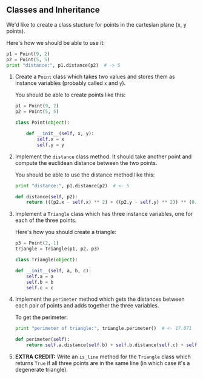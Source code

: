 ## Classes and Inheritance

We'd like to create a class stucture for points in the cartesian plane (x, y points).

Here's how we should be able to use it:

```python
p1 = Point(9, 2)
p2 = Point(5, 5)
print "distance:", p1.distance(p2)  # -> 5
```

1. Create a `Point` class which takes two values and stores them as instance variables (probably called `x` and `y`).

    You should be able to create points like this:

    ```python
    p1 = Point(9, 2)
    p2 = Point(5, 5)
    ```
    ```python
    class Point(object):

        def __init__(self, x, y):
            self.x = x
            self.y = y
    ```

2. Implement the `distance` class method. It should take another point and compute the euclidean distance between the two points.

    You should be able to use the distance method like this:

    ```python
    print "distance:", p1.distance(p2)  # <- 5
    ```
    ```python
    def distance(self, p2):
        return (((p2.x - self.x) ** 2) + ((p2.y - self.y) ** 2)) ** (0.5)
    ```

3. Implement a `Triangle` class which has three instance variables, one for each of the three points.

    Here's how you should create a triangle:

    ```python
    p3 = Point(2, 1)
    triangle = Triangle(p1, p2, p3)
    ```
    ```python
    class Triangle(object):

    def __init__(self, a, b, c):
        self.a = a
        self.b = b
        self.c = c
    ```

4. Implement the `perimeter` method which gets the distances between each pair of points and adds together the three variables.

    To get the perimeter:

    ```python
    print "perimeter of triangle:", triangle.perimeter()  # <- 17.071
    ```
    ```python
    def perimeter(self):
        return self.a.distance(self.b) + self.b.distance(self.c) + self.c.distance(self.a)
    ```

5. **EXTRA CREDIT:** Write an `is_line` method for the `Triangle` class which returns `True` if all three points are in the same line (in which case it's a degenerate triangle).
